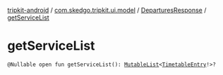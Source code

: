 [tripkit-android](../../index.md) / [com.skedgo.tripkit.ui.model](../index.md) / [DeparturesResponse](index.md) / [getServiceList](./get-service-list.md)

# getServiceList

`@Nullable open fun getServiceList(): `[`MutableList`](https://kotlinlang.org/api/latest/jvm/stdlib/kotlin.collections/-mutable-list/index.html)`<`[`TimetableEntry`](../-timetable-entry/index.md)`!>?`